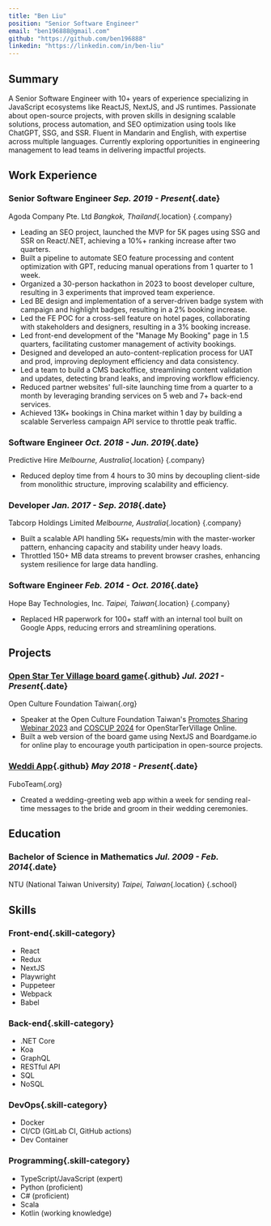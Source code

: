 ```yaml
---
title: "Ben Liu"
position: "Senior Software Engineer"
email: "ben196888@gmail.com"
github: "https://github.com/ben196888"
linkedin: "https://linkedin.com/in/ben-liu"
---
```


## Summary
A Senior Software Engineer with 10+ years of experience specializing in JavaScript ecosystems like ReactJS, NextJS, and JS runtimes. Passionate about open-source projects, with proven skills in designing scalable solutions, process automation, and SEO optimization using tools like ChatGPT, SSG, and SSR. Fluent in Mandarin and English, with expertise across multiple languages. Currently exploring opportunities in engineering management to lead teams in delivering impactful projects.

## Work Experience

### Senior Software Engineer *Sep. 2019 - Present*{.date}

Agoda Company Pte. Ltd *Bangkok, Thailand*{.location} {.company}

- Leading an SEO project, launched the MVP for 5K pages using SSG and SSR on React/.NET, achieving a 10%+ ranking increase after two quarters.
- Built a pipeline to automate SEO feature processing and content optimization with GPT, reducing manual operations from 1 quarter to 1 week.
- Organized a 30-person hackathon in 2023 to boost developer culture, resulting in 3 experiments that improved team experience.
- Led BE design and implementation of a server-driven badge system with campaign and highlight badges, resulting in a 2% booking increase.
- Led the FE POC for a cross-sell feature on hotel pages, collaborating with stakeholders and designers, resulting in a 3% booking increase.
- Led front-end development of the "Manage My Booking" page in 1.5 quarters, facilitating customer management of activity bookings.
- Designed and developed an auto-content-replication process for UAT and prod, improving deployment efficiency and data consistency.
- Led a team to build a CMS backoffice, streamlining content validation and updates, detecting brand leaks, and improving workflow efficiency.
- Reduced partner websites' full-site launching time from a quarter to a month by leveraging branding services on 5 web and 7+ back-end services.
- Achieved 13K+ bookings in China market within 1 day by building a scalable Serverless campaign API service to throttle peak traffic.

### Software Engineer *Oct. 2018 - Jun. 2019*{.date}

Predictive Hire *Melbourne, Australia*{.location} {.company}

- Reduced deploy time from 4 hours to 30 mins by decoupling client-side from monolithic structure, improving scalability and efficiency.

### Developer *Jan. 2017 - Sep. 2018*{.date}

Tabcorp Holdings Limited *Melbourne, Australia*{.location} {.company}

- Built a scalable API handling 5K+ requests/min with the master-worker pattern, enhancing capacity and stability under heavy loads.
- Throttled 150+ MB data streams to prevent browser crashes, enhancing system resilience for large data handling.

### Software Engineer *Feb. 2014 - Oct. 2016*{.date}

Hope Bay Technologies, Inc. *Taipei, Taiwan*{.location} {.company}

- Replaced HR paperwork for 100+ staff with an internal tool built on Google Apps, reducing errors and streamlining operations.

## Projects

### [Open Star Ter Village board game](https://github.com/ocftw/open-star-ter-village){.github} *Jul. 2021 - Present*{.date}

Open Culture Foundation Taiwan{.org}


- Speaker at the Open Culture Foundation Taiwan's [Promotes Sharing Webinar 2023](https://www.linkedin.com/events/openstartervillagepromotesshari7118264469499056128/comments/) and [COSCUP 2024](https://coscup.org/2024/en/session/GPUAJQ) for OpenStarTerVillage Online.
- Built a web version of the board game using NextJS and Boardgame.io for online play to encourage youth participation in open-source projects.

### [Weddi App](https://github.com/fuboteam/weddi-app){.github} *May 2018 - Present*{.date}

FuboTeam{.org}

- Created a wedding-greeting web app within a week for sending real-time messages to the bride and groom in their wedding ceremonies.

## Education

### Bachelor of Science in Mathematics *Jul. 2009 - Feb. 2014*{.date}

NTU (National Taiwan University) *Taipei, Taiwan*{.location} {.school}

## Skills

### Front-end{.skill-category}
- React
- Redux
- NextJS
- Playwright
- Puppeteer
- Webpack
- Babel

### Back-end{.skill-category}
- .NET Core
- Koa
- GraphQL
- RESTful API
- SQL
- NoSQL

### DevOps{.skill-category}
- Docker
- CI/CD (GitLab CI, GitHub actions)
- Dev Container

### Programming{.skill-category}
- TypeScript/JavaScript (expert)
- Python (proficient)
- C# (proficient)
- Scala
- Kotlin (working knowledge)
